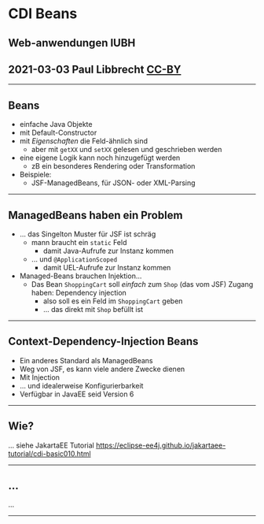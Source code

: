 # CDI Beans

## Web-anwendungen IUBH
## 2021-03-03 Paul Libbrecht [CC-BY](https://creativecommons.org/licenses/by/4.0/) 

--- 
## Beans

* einfache Java Objekte
* mit Default-Constructor
* mit _Eigenschaften_ die Feld-ähnlich sind
	* aber mit `getXX` und `setXX` gelesen und geschrieben werden
* eine eigene Logik kann noch hinzugefügt werden
	* zB ein besonderes Rendering oder Transformation
* Beispiele:
	* JSF-ManagedBeans, für JSON- oder XML-Parsing

--- 

## ManagedBeans haben ein Problem

* ... das Singelton Muster für JSF ist schräg
	* mann braucht ein `static` Feld
		* damit Java-Aufrufe zur Instanz kommen
	* ... und `@ApplicationScoped`
		* damit UEL-Aufrufe zur Instanz kommen 
* Managed-Beans brauchen Injektion...
	* Das Bean `ShoppingCart` soll _einfach_ zum `Shop` (das vom JSF) Zugang haben: Dependency injection
		* also soll es ein Feld im `ShoppingCart` geben
		* ... das direkt mit `Shop` befüllt ist

--- 


## Context-Dependency-Injection Beans

* Ein anderes Standard als ManagedBeans
* Weg von JSF, es kann viele andere Zwecke dienen
* Mit Injection
* ... und idealerweise Konfigurierbarkeit
* Verfügbar in JavaEE seid Version 6

--- 


## Wie?

... siehe JakartaEE Tutorial
https://eclipse-ee4j.github.io/jakartaee-tutorial/cdi-basic010.html


--- 


## ...

...

--- 

